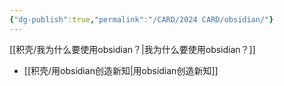 ```yaml
---
{"dg-publish":true,"permalink":"/CARD/2024 CARD/obsidian/"}
---
```


[[积壳/我为什么要使用obsidian？\|我为什么要使用obsidian？]]

- [[积壳/用obsidian创造新知\|用obsidian创造新知]]
